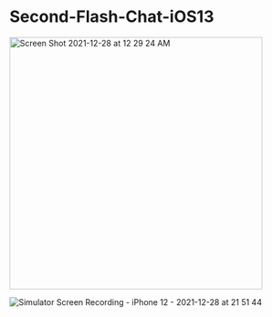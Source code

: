 # Second-Flash-Chat-iOS13
<img width="443" alt="Screen Shot 2021-12-28 at 12 29 24 AM" src="https://user-images.githubusercontent.com/82161055/147486190-158a781c-dc56-44b3-bcac-815b770d3d8c.png">


![Simulator Screen Recording - iPhone 12 - 2021-12-28 at 21 51 44](https://user-images.githubusercontent.com/82161055/147568197-36d73a92-5198-4433-b786-eeab92722b01.gif)
